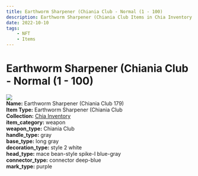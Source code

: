 ```yaml
---
title: Earthworm Sharpener (Chiania Club - Normal (1 - 100)
description: Earthworm Sharpener (Chiania Club Items in Chia Inventory
date: 2022-10-10
tags:
    - NFT
    - Items
---
```


# Earthworm Sharpener (Chiania Club - Normal (1 - 100)
<div class="item_thumbnail">
<img loading="lazy" src="https://bafybeigp6t3mrhxbxi4djgdyhgckepflzi7czkcxkro3b6kpxnsgihnm5m.ipfs.nftstorage.link/179.gif"><br/>
<div><strong>Name:</strong> Earthworm Sharpener (Chiania Club 179)</div>
<div><strong>Item Type:</strong> Earthworm Sharpener (Chiania Club</div>
<div><strong>Collection:</strong> <a href="https://www.spacescan.io/xch/nft/collection/col1ucr852c8uzgemuashmz65kmnt2nn4wuhecevrwhtkk72ukfc5c7s6wn3sj">Chia Inventory</a></div>
<div><strong>item_category:</strong> weapon</div>
<div><strong>weapon_type:</strong> Chiania Club</div>
<div><strong>handle_type:</strong> gray</div>
<div><strong>base_type:</strong> long gray</div>
<div><strong>decoration_type:</strong> style 2 white</div>
<div><strong>head_type:</strong> mace bean-style spike-I blue-gray</div>
<div><strong>connector_type:</strong> connector deep-blue</div>
<div><strong>mark_type:</strong> purple</div>
</div>

